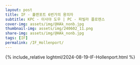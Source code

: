 ```yaml
---
layout: post
title: IF - 홀랜포트 6번가의 용의자
subtitle: KPC - 이사야 도우 | PC - 파빌라 플로렌스
cover-img: assets/img/@HAk_nonb.jpg
thumbnail-img: assets/img/240602_11.png
share-img: assets/img/@HAk_nonb.jpg
tags: [IF]
permalink: /IF_Hollenport/
---
```



{% include_relative loghtml/2024-08-19-IF-Hollenport.html %}
